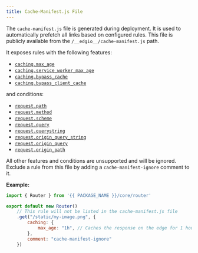 ```yaml
---
title: Cache-Manifest.js File
---
```


The `cache-manifest.js` file is generated during deployment. It is used to automatically prefetch all links based on configured rules. This file is publicly available from the `/__edgio__/cache-manifest.js` path.

It exposes rules with the following features:
- [`caching.max_age`](/applications/performance/rules/features#set-max-age)
- [`caching.service_worker_max_age`](/applications/performance/rules/features#set-service-worker-max-age)
- [`caching.bypass_cache`](/applications/performance/rules/features#bypass-cache)
- [`caching.bypass_client_cache`](/applications/performance/rules/features#bypass-client-cache)

and conditions:
- [`request.path`](/applications/performance/rules/conditions#path)
- [`request.method`](/applications/performance/rules/conditions#method)
- [`request.scheme`](/applications/performance/rules/conditions#scheme)
- [`request.query`](/applications/performance/rules/conditions#query)
- [`request.querystring`](/applications/performance/rules/conditions#query-string)
- [`request.origin_query_string`](/applications/performance/rules/conditions#origin-query-string)
- [`request.origin_query`](/applications/performance/rules/conditions#query-parameter)
- [`request.origin_path`](/applications/performance/rules/conditions#origin-path)

All other features and conditions are unsupported and will be ignored. Exclude a rule from this file by adding a `cache-manifest-ignore` comment to it.

**Example:**

```js filename="routes.js"
import { Router } from '{{ PACKAGE_NAME }}/core/router'

export default new Router()
    // This rule will not be listed in the cache-manifest.js file
    .get("/static/my-image.png", {
        caching: {
            max_age: "1h", // Caches the response on the edge for 1 hour
        },
        comment: "cache-manifest-ignore"
    })
```

